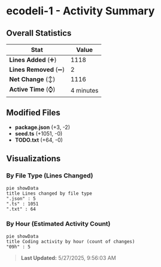 # ecodeli-1 - Activity Summary 

## Overall Statistics

| Stat                   | Value                                                             |
| ---------------------- | ----------------------------------------------------------------- |
| **Lines Added** (➕)   | 1118                                          |
| **Lines Removed** (➖) | 2                                        |
| **Net Change** (↕)    | 1116                |
| **Active Time** (⌚)   | 4 minutes |


## Modified Files
- **package.json** (+3, -2)
- **seed.ts** (+1051, -0)
- **TODO.txt** (+64, -0)

## Visualizations

### By File Type (Lines Changed)

```mermaid
pie showData
title Lines changed by file type
".json" : 5
".ts" : 1051
".txt" : 64
```

### By Hour (Estimated Activity Count)

```mermaid
pie showData
title Coding activity by hour (count of changes)
"09h" : 5
```


> **Last Updated:** 5/27/2025, 9:56:03 AM